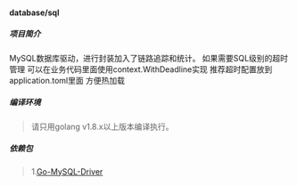 #### database/sql

##### 项目简介
MySQL数据库驱动，进行封装加入了链路追踪和统计。
如果需要SQL级别的超时管理 可以在业务代码里面使用context.WithDeadline实现 推荐超时配置放到application.toml里面 方便热加载

##### 编译环境
> 请只用golang v1.8.x以上版本编译执行。

##### 依赖包
> 1.[Go-MySQL-Driver](https://github.com/go-sql-driver/mysql)

